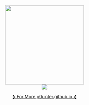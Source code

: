 <div align="center">
  <img src="https://github.com/user-attachments/assets/6506df58-05c5-44ae-8c66-002c8efe7914" height="250">
</div>
<div align="center">
  <img src="https://profile-counter.glitch.me/p0unter/count.svg?"  />
</div>

<p align="center">
  <a href="https://p0unter.github.io">❯ For More p0unter.github.io ❮</a>
</p>
